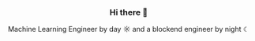 <div align="center">

### Hi there 👋

Machine Learning Engineer by day ☼ and a blockend engineer by night ☾  

</div>
